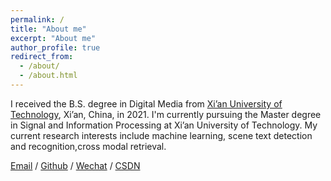 ```yaml
---
permalink: /
title: "About me"
excerpt: "About me"
author_profile: true
redirect_from: 
  - /about/
  - /about.html
---
```


I received the B.S. degree in Digital Media from  [Xi’an University of Technology](https://www.xaut.edu.cn/), Xi’an, China, in 2021. I'm currently pursuing the Master degree in Signal and Information Processing at Xi’an University of Technology. My current research interests include machine learning, scene text detection and recognition,cross modal retrieval.  


[Email](2220820010@stu.xaut.edu.cn) / [Github](https://github.com/yy121211) / [Wechat](../images/weixin.jpg) / [CSDN](https://blog.csdn.net/qq_61363628?type=blog)
